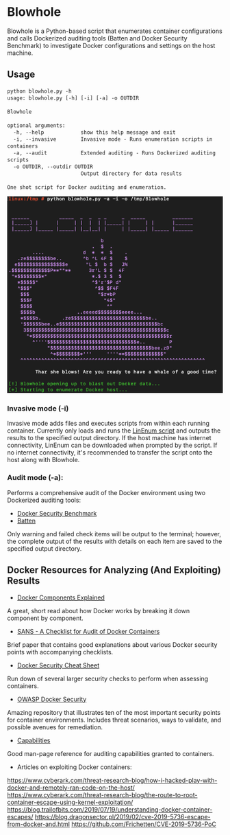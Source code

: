 # Blowhole
Blowhole is a Python-based script that enumerates container configurations and calls Dockerized auditing tools (Batten and Docker Security Benchmark) to investigate Docker configurations and settings on the host machine.

## Usage
```
python blowhole.py -h
usage: blowhole.py [-h] [-i] [-a] -o OUTDIR

Blowhole

optional arguments:
  -h, --help            show this help message and exit
  -i, --invasive        Invasive mode - Runs enumeration scripts in containers
  -a, --audit           Extended auditing - Runs Dockerized auditing scripts
  -o OUTDIR, --outdir OUTDIR
                        Output directory for data results

One shot script for Docker auditing and enumeration.
```

![Script_Image](https://github.com/Keramas/Blowhole/blob/master/images/blowhole_exec.png?raw=true)

### Invasive mode (-i)
Invasive mode adds files and executes scripts from within each running container. Currently only loads and runs the [LinEnum script](https://github.com/rebootuser/LinEnum) and outputs the results to the specified output directory. If the host machine has internet connectivity, LinEnum can be downloaded when prompted by the script. If no internet connectivity, it's recommended to transfer the script onto the host along with Blowhole.

### Audit mode (-a):
Performs a comprehensive audit of the Docker environment using two Dockerized auditing tools:

* [Docker Security Benchmark](https://github.com/docker/dockerbench-security)
* [Batten](https://github.com/dockersecuritytools/batten)

Only warning and failed check items will be output to the terminal; however, the complete output of the results with details on each item are saved to the specified output directory.

## Docker Resources for Analyzing (And Exploiting) Results
* [Docker Components Explained](http://alexander.holbreich.org/docker-components-explained/)

A great, short read about how Docker works by breaking it down component by component.

* [SANS - A Checklist for Audit of Docker Containers](https://www.sans.org/reading-room/whitepapers/auditing/checklist-audit-docker-containers-37437)

Brief paper that contains good explanations about various Docker security points with accompanying checklists.

* [Docker Security Cheat Sheet](https://cheatsheetseries.owasp.org/cheatsheets/Docker_Security_Cheat_Sheet.html)

Run down of several larger security checks to perform when assessing containers.

* [OWASP Docker Security](https://github.com/OWASP/Docker-Security)

Amazing repository that illustrates ten of the most important security points for container environments. Includes threat scenarios, ways to validate, and possible avenues for remediation.

* [Capabilities](http://man7.org/linux/man-pages/man7/capabilities.7.html)

Good man-page reference for auditing capabilities granted to containers.

* Articles on exploiting Docker containers:

https://www.cyberark.com/threat-research-blog/how-i-hacked-play-with-docker-and-remotely-ran-code-on-the-host/
https://www.cyberark.com/threat-research-blog/the-route-to-root-container-escape-using-kernel-exploitation/
https://blog.trailofbits.com/2019/07/19/understanding-docker-container-escapes/
https://blog.dragonsector.pl/2019/02/cve-2019-5736-escape-from-docker-and.html
https://github.com/Frichetten/CVE-2019-5736-PoC
